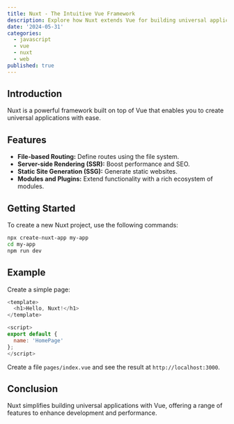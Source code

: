 ```yaml
---
title: Nuxt - The Intuitive Vue Framework
description: Explore how Nuxt extends Vue for building universal applications.
date: '2024-05-31'
categories:
  - javascript
  - vue
  - nuxt
  - web
published: true
---
```


## Introduction

Nuxt is a powerful framework built on top of Vue that enables you to create universal applications with ease.

## Features

- **File-based Routing:** Define routes using the file system.
- **Server-side Rendering (SSR):** Boost performance and SEO.
- **Static Site Generation (SSG):** Generate static websites.
- **Modules and Plugins:** Extend functionality with a rich ecosystem of modules.

## Getting Started

To create a new Nuxt project, use the following commands:

```bash
npx create-nuxt-app my-app
cd my-app
npm run dev
```

## Example

Create a simple page:

```javascript
<template>
  <h1>Hello, Nuxt!</h1>
</template>

<script>
export default {
  name: 'HomePage'
};
</script>
```

Create a file `pages/index.vue` and see the result at `http://localhost:3000`.

## Conclusion

Nuxt simplifies building universal applications with Vue, offering a range of features to enhance development and performance.
